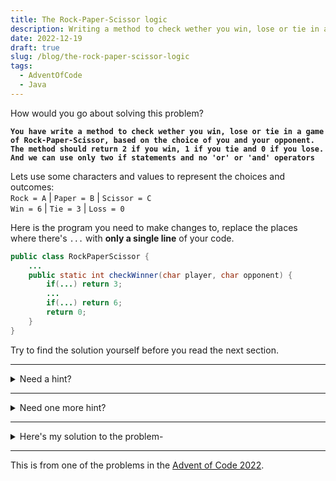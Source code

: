 ```yaml
---
title: The Rock-Paper-Scissor logic
description: Writing a method to check wether you win, lose or tie in a game of Rock-Paper-Scissor. With only two if statements and no 'or' or 'and' operators.
date: 2022-12-19
draft: true
slug: /blog/the-rock-paper-scissor-logic
tags:
  - AdventOfCode
  - Java
---
```


How would you go about solving this problem?

**`You have write a method to check wether you win, lose or tie in a game of Rock-Paper-Scissor, based on the choice of you and your opponent.`**\
**`The method should return 2 if you win, 1 if you tie and 0 if you lose.`**\
**`And we can use only two if statements and no 'or' or 'and' operators`**

Lets use some characters and values to represent the choices and outcomes:\
`Rock = A` | `Paper = B` | `Scissor = C`\
`Win = 6` | `Tie = 3` | `Loss = 0`

Here is the program you need to make changes to, replace the places where there's `...` with **only a single line** of your code.

```java:title=RockPaperScissor.java
public class RockPaperScissor {
    ...
    public static int checkWinner(char player, char opponent) {
        if(...) return 3;
        ...
        if(...) return 6;
        return 0;
    }
}
```

Try to find the solution yourself before you read the next section.

---

<details> 
<summary>Need a hint?</summary>

```java:title=RockPaperScissor.java
public class RockPaperScissor {
    //highlight-start
    //Use an array of characters to represent the choices
    static char[] choices = {'C', 'A', 'B', 'C'};
    //highlight-end
    public static int checkWinner(char player, char opponent) {
        if(...) return 3;
        ...
        if(...) return 6;
        return 0;
    }
}
```

</details>

---

<details> 
<summary>Need one more hint?</summary>

Look at this pattern\
Whenever the player wins,\
these are the plays:\
`player: A beats C :opponent`\
`player: B beats A :opponent`\
`player: C beats B :opponent`

If we organize this a bit differently, we can find a pattern\
`player choice`\
`A` `B` `C` `A`\
`C` `A` `B` `C` <- the array we created\
`opponent choice`

Notice how whenever we win, the opponent's choice is always one value behind of the player's choice in the array.\
ie.\
when the player choice is `B`, the opponent's choice is `A`\
when the player choice is `A`, the opponent's choice is `C`, because `C` is one value behind `A` in the array.\
this is the extra element at the start.

</details>

---

<details> 
<summary>Here's my solution to the problem-</summary>

```java:title=RockPaperScissor.java
public class RockPaperScissor {
    static char[] choices = {'C', 'A', 'B', 'C'};
    public static int checkWinner(char player, char opponent) {
        //In case of a tie
        if(player == opponent) return 3;
        //In case of a win
        if(choices[player - 'A'] == opponent)  return 6;
        //In case of a loss
        return 0;
    }
}
```

Okay, so what did I do here?\
I used the `choices` array to store the choices.\
I used the `player - 'A' + 1` to get the index of the player's choice in the `choices` array.\
How does that work you ask?\
Well, the ASCII value of `A` is `65` and the ASCII value of `C` is `67`.\
So, when the player gives a character input from `A` to `C`, we actually have a value from `65` to `67`.\
In order to find this value in the `choices` array, we need to subtract `65` from the player input.\
So we get a range from 0-2.\
But the choices array starts from 1 because of the extra elements on both the ends.\
So we add `1` to the value.

Now since we know that we can only win if the opponent's choice is one value behind the player's choice, we can use the `choices` array to check if the player wins or not.\
So to check for the win, we can simply use `choices[player - 'A' + 1 - 1] == opponent` (simplified to `choices[player - 'A'] == opponent`)

And that's how you solve this in just three lines of code./
Thanks for reading :))))))

</details>

---

This is from one of the problems in the [Advent of Code 2022](https://adventofcode.com/2022/day/2).
